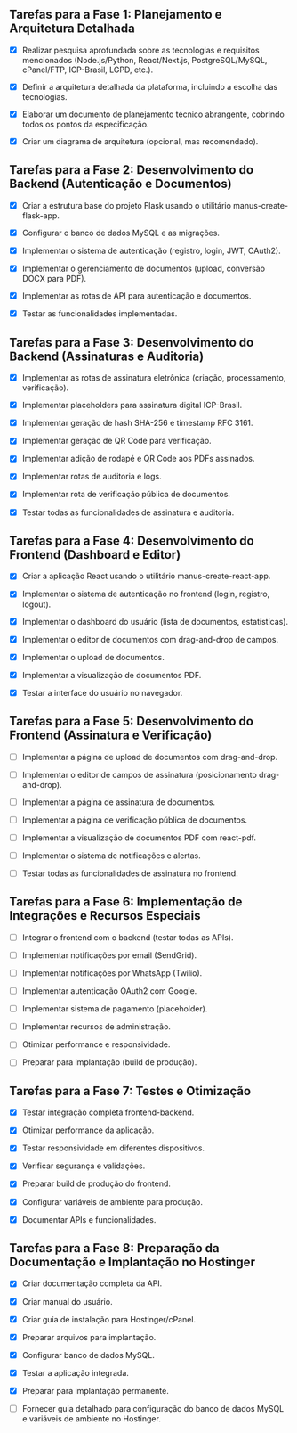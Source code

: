 ## Tarefas para a Fase 1: Planejamento e Arquitetura Detalhada

- [x] Realizar pesquisa aprofundada sobre as tecnologias e requisitos mencionados (Node.js/Python, React/Next.js, PostgreSQL/MySQL, cPanel/FTP, ICP-Brasil, LGPD, etc.).
- [x] Definir a arquitetura detalhada da plataforma, incluindo a escolha das tecnologias.
- [x] Elaborar um documento de planejamento técnico abrangente, cobrindo todos os pontos da especificação.
- [x] Criar um diagrama de arquitetura (opcional, mas recomendado).



## Tarefas para a Fase 2: Desenvolvimento do Backend (Autenticação e Documentos)

- [x] Criar a estrutura base do projeto Flask usando o utilitário manus-create-flask-app.
- [x] Configurar o banco de dados MySQL e as migrações.
- [x] Implementar o sistema de autenticação (registro, login, JWT, OAuth2).
- [x] Implementar o gerenciamento de documentos (upload, conversão DOCX para PDF).
- [x] Implementar as rotas de API para autenticação e documentos.
- [x] Testar as funcionalidades implementadas.


## Tarefas para a Fase 3: Desenvolvimento do Backend (Assinaturas e Auditoria)

- [x] Implementar as rotas de assinatura eletrônica (criação, processamento, verificação).
- [x] Implementar placeholders para assinatura digital ICP-Brasil.
- [x] Implementar geração de hash SHA-256 e timestamp RFC 3161.
- [x] Implementar geração de QR Code para verificação.
- [x] Implementar adição de rodapé e QR Code aos PDFs assinados.
- [x] Implementar rotas de auditoria e logs.
- [x] Implementar rota de verificação pública de documentos.
- [x] Testar todas as funcionalidades de assinatura e auditoria.


## Tarefas para a Fase 4: Desenvolvimento do Frontend (Dashboard e Editor)

- [x] Criar a aplicação React usando o utilitário manus-create-react-app.
- [x] Implementar o sistema de autenticação no frontend (login, registro, logout).
- [x] Implementar o dashboard do usuário (lista de documentos, estatísticas).
- [x] Implementar o editor de documentos com drag-and-drop de campos.
- [x] Implementar o upload de documentos.
- [x] Implementar a visualização de documentos PDF.
- [x] Testar a interface do usuário no navegador.


## Tarefas para a Fase 5: Desenvolvimento do Frontend (Assinatura e Verificação)

- [ ] Implementar a página de upload de documentos com drag-and-drop.
- [ ] Implementar o editor de campos de assinatura (posicionamento drag-and-drop).
- [ ] Implementar a página de assinatura de documentos.
- [ ] Implementar a página de verificação pública de documentos.
- [ ] Implementar a visualização de documentos PDF com react-pdf.
- [ ] Implementar o sistema de notificações e alertas.
- [ ] Testar todas as funcionalidades de assinatura no frontend.


## Tarefas para a Fase 6: Implementação de Integrações e Recursos Especiais

- [ ] Integrar o frontend com o backend (testar todas as APIs).
- [ ] Implementar notificações por email (SendGrid).
- [ ] Implementar notificações por WhatsApp (Twilio).
- [ ] Implementar autenticação OAuth2 com Google.
- [ ] Implementar sistema de pagamento (placeholder).
- [ ] Implementar recursos de administração.
- [ ] Otimizar performance e responsividade.
- [ ] Preparar para implantação (build de produção).


## Tarefas para a Fase 7: Testes e Otimização

- [x] Testar integração completa frontend-backend.
- [x] Otimizar performance da aplicação.
- [x] Testar responsividade em diferentes dispositivos.
- [x] Verificar segurança e validações.
- [x] Preparar build de produção do frontend.
- [x] Configurar variáveis de ambiente para produção.
- [x] Documentar APIs e funcionalidades.


## Tarefas para a Fase 8: Preparação da Documentação e Implantação no Hostinger

- [x] Criar documentação completa da API.
- [x] Criar manual do usuário.
- [x] Criar guia de instalação para Hostinger/cPanel.
- [x] Preparar arquivos para implantação.
- [x] Configurar banco de dados MySQL.
- [x] Testar a aplicação integrada.
- [x] Preparar para implantação permanente.
- [ ] Fornecer guia detalhado para configuração do banco de dados MySQL e variáveis de ambiente no Hostinger.

